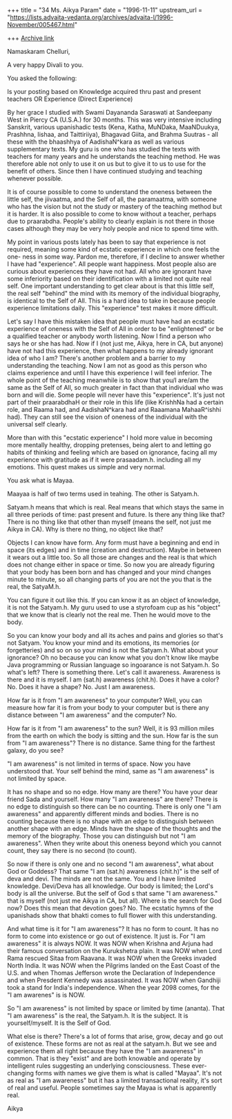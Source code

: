 +++
title = "34 Ms. Aikya Param"
date = "1996-11-11"
upstream_url = "https://lists.advaita-vedanta.org/archives/advaita-l/1996-November/005467.html"

+++
[Archive link](https://lists.advaita-vedanta.org/archives/advaita-l/1996-November/005467.html)

Namaskaram Chelluri,

A very happy Divali to you.

You asked the following:

Is your posting based on Knowledge acquired thru past and present teachers OR
Experience (Direct Experience)

By her grace I studied with Swami Dayananda Saraswati at Sandeepany West
in Piercy CA (U.S.A.) for 30 months.  This was very intensive including
 Sanskrit,
various upanishadic tests (Kena, Katha, MuNDaka, MaaNDuukya, Prashhna, Iishaa,
and Taittiriiya), Bhagavad Giita, and Brahma Suutras - all these with the
 bhaashhya
of AadishaN^kara as well as various supplementary texts.   My guru is one who
has studied the texts with teachers for many years and he understands the
teaching method.  He was therefore able not only to use it on us but to give it
to us to use for the benefit of others.  Since then I have continued studying
 and
teaching whenever possible.

It is of course possible to come to understand the oneness between the little
 self,
the jiivaatma, and the Self of all, the paramaatma, with someone who has the
vision but not the study or mastery of the teaching method but it is harder. It
 is also possible
to come to know without a teacher, perhaps due to praarabdha.  People's ability
 to
clearly explain is not there in those cases although they may be very holy
 people
and nice to spend time with.

My point in various posts lately has been to say that experience is not
required, meaning some kind of ecstatic experience in which one feels the one-
ness in some way.  Pardon me, therefore, if I decline to answer whether I have
had "experience".  All people want happiness.  Most people also are curious
about experiences they have not had.  All who are ignorant have some
inferiority based on their identification with a limited not quite real self.
 One
important understanding to get clear about is that this little self, the real
 self
"behind" the mind with its memory of the individual biography, is identical to
the Self of All.  This is a hard idea to take in because people experience
 limitations
daily.  This "experience" test makes it more difficult.

Let's say I have this mistaken idea that people must have had an ecstatic
experience of oneness with the Self of All in order to be "enlightened" or be a
qualified teacher or anybody worth listening.  Now I find a person who says he
 or
she has had.  Now if I (not just me, Aikya, here in CA, but anyone) have not
had this experience, then what happens to my already ignorant idea of who I
am?  There's another problem  and a barrier to my understanding the teaching.
Now I am not as good as this person who claims experience and until I have
this experience I will feel inferior.  The whole point of the teaching meanwhile
is to show that you/I are/am the same as the Self of All, so much greater in
fact than that individual who was born and will die.  Some people will never
have this "experience".  It's just not part of their praarabdhaH or their role
 in
this life (like KrishhNa had a certain role, and Raama had, and AadishaN^kara
had and Raaamana MahaaR^ishhi had).  They can still see the vision of
oneness of the individual with the universal self clearly.

More than with this "ecstatic experience" I hold more value in becoming more
mentally healthy, dropping pretenses, being alert to and letting go habits of
thinking and feeling which are based on ignorance, facing all my experience
with gratitude as if it were prasaadam.h. including all my emotions.  This quest
makes us simple and very normal.

You ask what is Mayaa.

Maayaa is half of two terms used in teahing. The other is Satyam.h.

Satyam.h means that which is real.  Real means that which stays the same
in all three periods of time: past  present and future.  Is there any thing like
 that?
There is no thing like that other than myself (means the self, not just me Aikya
in CA).  Why is there no thing, no object like that?

Objects I can know have form.  Any form must have a beginning and end in space
 (its edges)
and in time (creation and destruction).  Maybe in between it wears out a little
 too.
So all those are changes and the real is that which does not change either in
 space or
time.  So now you are already figuring that your body has been born and has
 changed
and your mind changes minute to minute, so all changing parts of you are not the
you that is the real, the SatyaM.h.

You can figure it out like this.  If you can know it as an object of knowledge,
 it is not the
Satyam.h. My guru used to use a styrofoam cup as his "object" that we know that
is clearly not the real me.  Then he would move to the body.

 So you can know your body and all its aches and pains and glories so that's not
Satyam.   You know your mind and its emotions, its memories (or forgetteries)
 and so on so
your mind is not the Satyam.h. What about your ignorance?  Oh no because you can
know what you don't know like maybe Java programming or Russian language so
ingoarance is not Satyam.h.  So what's left?  There is something there.  Let's
 call it
awareness.  Awareness is there and it is myself.  I am (sat.h) awareness
 (chit.h).
Does it have a color? No.  Does it have a shape? No.  Just I am awareness.

How far is it from "I am awareness" to your computer?  Well, you can measure how
 far
it is from your body to your computer but is there any distance between "I am
 awareness"
and the computer?  No.

How far is it from "I am awareness" to the sun?  Well, it is 93 million miles
 from the
earth on which the body is sitting and the sun.  How far is the sun from "I am
 awareness"?
There is no distance.   Same thing for the farthest galaxy, do you see?

"I am awareness" is not limited in terms of space.  Now you have understood
 that.
Your self behind the mind, same as "I am awareness" is not limited by space.

It has no shape and so no edge.  How many are there?  You have your dear friend
Sada and yourself.  How many "I am awareness" are there?   There is no edge to
distinguish so there can be no counting.  There is only one "I am awareness" and
apparently different minds and bodies.  There is no counting because there is no
shape with an edge to distinguish between another shape with an edge.   Minds
have the shape of the thoughts and the memory of the biography.  Those you can
distinguish but not "I am awareness".  When they write about this oneness beyond
which you cannot count, they say there is no second (to count).

So now if there is only one and no second "I am awareness", what about God or
Goddess?  That same "I am (sat.h) awareness (chit.h)" is the self of deva and
 devi.
The minds are not the same.  You and I have limited knowledge.  Devi/Deva has
all knowledge.  Our body is limited; the Lord's body is all the universe.  But
 the self
of God s that same "I am awareness." that is myself (not just me Aikya in CA,
 but all).
Where is the search for God now?  Does this mean that devotion goes? No.  The
ecstatic hymns of the upanishads show that bhakti comes to full flower with this
understanding.

And what time is it for "I am awareness"?  It has no form to count.  It has no
 form to come
into existence or go out of existence.  It just is.  For "I am awareness" it is
 always
NOW.  It was NOW when Krishna and Arjuna had their famous conversation on the
Kurukshetra plain.  It was NOW when Lord Rama rescued Sitaa from Raavana.  It
 was
NOW when the Greeks invaded North India. It was NOW when the Pilgrims landed
on the East Coast of the U.S. and when Thomas Jefferson wrote the Declaration of
Independence and when Presdent Kennedy was assassinated. It was NOW when
Gandhiji took a stand for India's independence.    When the year 2098 comes,
for the "I am awarenes" is is NOW.

So "I am awareness" is not limited by space or limited by time (ananta).  That
 "I am
awareness"  is the real, the Satyam.h.  It is the subject.  It is
 yourself/myself.  It is the
Self of God.

What else is there?  There's a lot of forms that arise, grow, decay and go out
 of
existence.  These forms are not as real at the satyam.h.  But we see and
 experience
them all right because they have the "I am awareness" in common.  That is they
"exist" and are both knowable and operate by intelligent rules suggesting an
 underlying
consciousness. These ever-changing forms with names we give them is what is
 called
"Mayaa".  It's not as real as "I am awareness" but it has a limited
 transactional reality,
it's sort of real and useful.  People sometimes say the Mayaa is what is
 apparently
real.

Aikya

